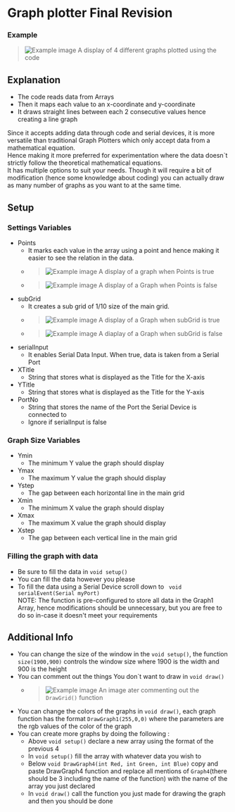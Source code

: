 # Graph plotter Final Revision
### Example

>![Example image](https://github.com/KingHowler/Arduino-Simple-Graph-Plotter/assets/68814294/96189d42-14ae-4d66-9fb1-9aba01bf15c7)
> A display of 4 different graphs plotted using the code

## Explanation

- The code reads data from Arrays
- Then it maps each value to an x-coordinate and y-coordinate
- It draws straight lines between each 2 consecutive values hence creating a line graph

Since it accepts adding data through code and serial devices, it is more versatile than traditional Graph Plotters which only accept data from a mathematical equation.<br>
Hence making it more preferred for experimentation where the data doesn`t strictly follow the theoretical mathematical equations.<br>
It has multiple options to suit your needs. Though it will require a bit of modification (hence some knowledge about coding) you can actually draw as many number of graphs as you want to at the same time.

## Setup

### Settings Variables
- Points
  - It marks each value in the array using a point and hence making it easier to see the relation in the data.
  - > ![Example image](https://github.com/KingHowler/Arduino-Simple-Graph-Plotter/assets/68814294/b5da67eb-75ea-499a-ba54-09d3710b4701)
    > A display of a graph when Points is true
  - > ![Example image](https://github.com/KingHowler/Arduino-Simple-Graph-Plotter/assets/68814294/a3df754d-95d0-4b60-85b7-a4c3b3a6b7a7)
    > A display of a Graph when Points is false
- subGrid
  - It creates a sub grid of 1/10 size of the main grid.
  - > ![Example image](https://github.com/KingHowler/Arduino-Simple-Graph-Plotter/assets/68814294/a3df754d-95d0-4b60-85b7-a4c3b3a6b7a7)
    > A display of a Graph when subGrid is true
  - > ![Example image](https://github.com/KingHowler/Arduino-Simple-Graph-Plotter/assets/68814294/e4287e89-b6f2-4bce-bc35-d28ea9165e58)
    > A diaplay of a Graph when subGrid is false
- serialInput
  - It enables Serial Data Input. When true, data is taken from a Serial Port
- XTitle
  - String that stores what is displayed as the Title for the X-axis
- YTitle
  - String that stores what is displayed as the Title for the Y-axis
- PortNo
  - String that stores the name of the Port the Serial Device is connected to
  - Ignore if serialInput is false
### Graph Size Variables
- Ymin
  - The minimum Y value the graph should display
- Ymax
  - The maximum Y value the graph should display
- Ystep
  - The gap between each horizontal line in the main grid
- Xmin
  - The minimum X value the graph should display
- Xmax
  - The maximum X value the graph should display
- Xstep
  - The gap between each vertical line in the main grid
### Filling the graph with data
- Be sure to fill the data in ```void setup()```
- You can fill the data however you please
- To fill the data using a Serial Device scroll down to ``` void serialEvent(Serial myPort)```<br> NOTE: The function is pre-configured to store all data in the Graph1 Array, hence modifications should be unnecessary, but you are free to do so in-case it doesn't meet your requirements

## Additional Info
- You can change the size of the window in the ```void setup()```, the function ```size(1900,900)``` controls the window size where 1900 is the width and 900 is the height
- You can comment out the things You don`t want to draw in ```void draw()```
  - > ![Example image](https://github.com/KingHowler/Arduino-Simple-Graph-Plotter/assets/68814294/9d940b81-c258-4054-8542-54570d1f9493)
    > An image ater commenting out the ```DrawGrid()``` function
- You can change the colors of the graphs in ```void draw()```, each graph function has the format ```DrawGraph1(255,0,0)``` where the parameters are the rgb values of the color of the graph
- You can create more graphs by doing the following :
  - Above ```void setup()``` declare a new array using the format of the previous 4
  - In ```void setup()``` fill the array with whatever data you wish to
  - Below ```void DrawGraph4(int Red, int Green, int Blue)``` copy and paste DrawGraph4 function and replace all mentions of ```Graph4```(there should be 3 including the name of the function) with the name of the array you just declared
  - In ```void draw()``` call the function you just made for drawing the graph and then you should be done
